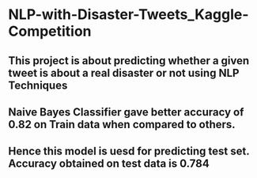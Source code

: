 # NLP-with-Disaster-Tweets_Kaggle-Competition
## This project is about predicting whether a given tweet is about a real disaster or not using NLP Techniques
## Naive Bayes Classifier gave better accuracy of 0.82 on Train data when compared to others.
## Hence this model is uesd for predicting test set. Accuracy obtained on test data is 0.784 
